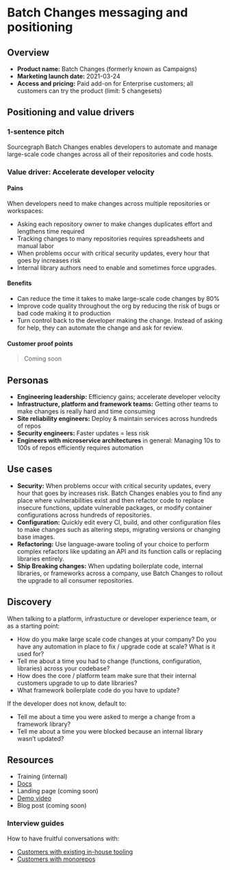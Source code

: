 # Batch Changes messaging and positioning 

## Overview

- **Product name:** Batch Changes (formerly known as Campaigns)
- **Marketing launch date:** 2021-03-24
- **Access and pricing:** Paid add-on for Enterprise customers; all customers can try the product (limit: 5 changesets)

## Positioning and value drivers

### 1-sentence pitch

Sourcegraph Batch Changes enables developers to automate and manage large-scale code changes across all of their repositories and code hosts.

### Value driver: Accelerate developer velocity 

#### Pains

When developers need to make changes across multiple repositories or workspaces:

- Asking each repository owner to make changes duplicates effort and lengthens time required
- Tracking changes to many repositories requires spreadsheets and manual labor
- When problems occur with critical security updates, every hour that goes by increases risk
- Internal library authors need to enable and sometimes force upgrades.

#### Benefits

- Can reduce the time it takes to make large-scale code changes by 80%
- Improve code quality throughout the org by reducing the risk of bugs or bad code making it to production
- Turn control back to the developer making the change. Instead of asking for help, they can automate the change and ask for review.

#### Customer proof points

> Coming soon

## Personas

- **Engineering leadership:** Efficiency gains; accelerate developer velocity 
- **Infrastructure, platform and framework teams:** Getting other teams to make changes is really hard and time consuming
- **Site reliability engineers:** Deploy & maintain services across hundreds of repos
- **Security engineers:** Faster updates = less risk
- **Engineers with microservice architectures** in general: Managing 10s to 100s of repos efficiently requires automation

## Use cases

- **Security:** When problems occur with critical security updates, every hour that goes by increases risk. Batch Changes enables you to find any place where vulnerabilities exist and then refactor code to replace insecure functions, update vulnerable packages, or modify container configurations across hundreds of repositories.
- **Configuration:** Quickly edit every CI, build, and other configuration files to make changes such as altering steps, migrating versions or changing base images.
- **Refactoring:** Use language-aware tooling of your choice to perform complex refactors like updating an API and its function calls or replacing libraries entirely. 
- **Ship Breaking changes:** When updating boilerplate code, internal libraries, or frameworks across a company, use Batch Changes to rollout the upgrade to all consumer repositories. 

## Discovery 

When talking to a platform, infrastucture or developer experience team, or as a starting point:

- How do you make large scale code changes at your company? Do you have any automation in place to fix / upgrade code at scale? What is it used for?
- Tell me about a time you had to change (functions, configuration, libraries) across your codebase?
- How does the core / platform team make sure that their internal customers upgrade to up to date libraries?
- What framework boilerplate code do you have to update?

If the developer does not know, default to:

- Tell me about a time you were asked to merge a change from a framework library?
- Tell me about a time you were blocked because an internal library wasn’t updated?

## Resources

- Training (internal)
- [Docs](https://docs.sourcegraph.com/batch_changes)
- Landing page (coming soon)
- [Demo video](https://www.youtube.com/watch?v=eOmiyXIWTCw)
- Blog post (coming soon)

### Interview guides

How to have fruitful conversations with:
 
- [Customers with existing in-house tooling](https://docs.google.com/document/d/1MuPIUh9Hr7hR3eWsa_uyeZpyA9N_-G4xPJaywvidZeU)
- [Customers with monorepos](https://docs.google.com/document/d/1jtDzkpTLer3Fbt__-SRB6RmFuo2YRuBFmyUSZ-H1A6I)


